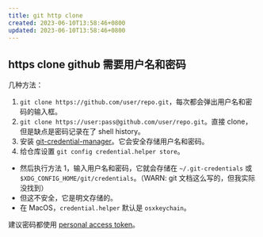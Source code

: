```yaml
---
title: git http clone
created: 2023-06-10T13:58:46+0800
updated: 2023-06-10T13:58:46+0800
---
```



## https clone github 需要用户名和密码

几种方法：

1. `git clone https://github.com/user/repo.git`，每次都会弹出用户名和密码的输入框。
2. `git clone https://user:pass@github.com/user/repo.git`。直接 clone，但是缺点是密码记录在了 shell history。
3. 安装 [git-credential-manager](https://github.com/git-ecosystem/git-credential-manager)。它会安全存储用户名和密码。
4. 给仓库设置 `git config credential.helper store`。
  - 然后执行方法 1，输入用户名和密码，它就会存储在 `~/.git-credentials` 或 `$XDG_CONFIG_HOME/git/credentials`。（WARN: git 文档这么写的，但我实际没找到）
  - 但这不安全，它是明文存储的。
  - 在 MacOS，`credential.helper` 默认是 `osxkeychain`。

建议密码都使用 [personal access token](https://docs.github.com/en/authentication/keeping-your-account-and-data-secure/creating-a-personal-access-token)。
